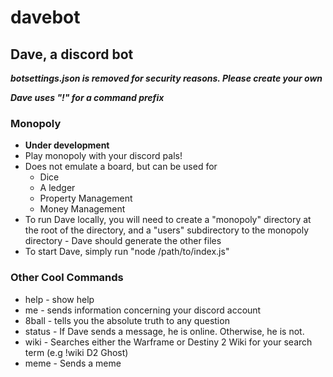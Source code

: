 # davebot
## Dave, a discord bot

_**botsettings.json is removed for security reasons. Please create your own**_

_**Dave uses "!" for a command prefix**_


### Monopoly

* **Under development**
* Play monopoly with your discord pals!
* Does not emulate a board, but can be used for
  * Dice
  * A ledger
  * Property Management
  * Money Management
* To run Dave locally, you will need to create a "monopoly" directory at the root of the directory, and a "users" subdirectory to the monopoly directory - Dave should generate the other files
* To start Dave, simply run "node /path/to/index.js"

### Other Cool Commands

* help - show help
* me - sends information concerning your discord account
* 8ball - tells you the absolute truth to any question
* status - If Dave sends a message, he is online. Otherwise, he is not.
* wiki - Searches either the Warframe or Destiny 2 Wiki for your search term (e.g !wiki D2 Ghost)
* meme - Sends a meme

